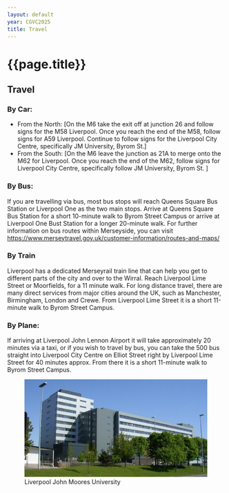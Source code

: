 ```yaml
---
layout: default
year: CGVC2025
title: Travel
---
```


# {{page.title}}

## Travel

### By Car:
- From the North: [On the M6 take the exit off at junction 26 and follow signs for the M58 Liverpool. Once you reach the end of the M58, follow signs for A59 Liverpool. Continue to follow signs for the Liverpool City Centre, specifically JM University, Byrom St.]
- From the South: [On the M6 leave the junction as 21A to merge onto the M62 for Liverpool. Once you reach the end of the M62, follow signs for Liverpool City Centre, specifically follow JM University, Byrom St.
]



### By Bus:
If you are travelling via bus, most bus stops will reach Queens Square Bus Station or Liverpool One as the two main stops. Arrive at Queens Square Bus Station for a short 10-minute walk to Byrom Street Campus or arrive at Liverpool One Bust Station for a longer 20-minute walk.
For further information on bus routes within Merseyside, you can visit https://www.merseytravel.gov.uk/customer-information/routes-and-maps/


### By Train
Liverpool has a dedicated Merseyrail train line that can help you get to different parts of the city and over to the Wirral. Reach Liverpool Lime Street or Moorfields, for a 11 minute walk.
For long distance travel, there are many direct services from major cities around the UK, such as Manchester, Birmingham, London and Crewe.
From Liverpool Lime Street it is a short 11-minute walk to Byrom Street Campus.

### By Plane:
If arriving at Liverpool John Lennon Airport it will take approximately 20 minutes via a taxi, or if you wish to travel by bus, you can take the 500 bus straight into Liverpool City Centre on Elliot Street right by Liverpool Lime Street for 40 minutes approx. From there it is a short 11-minute walk to Byrom Street Campus.

<figure class="figure">
    <img src="/assets/img/CGVC2025/venue.jpg" class="figure-img img-fluid rounded"
        alt="Liverpool John Moores University">
    <figcaption class="figure-caption text-center">
        Liverpool John Moores University
    </figcaption>
</figure>
